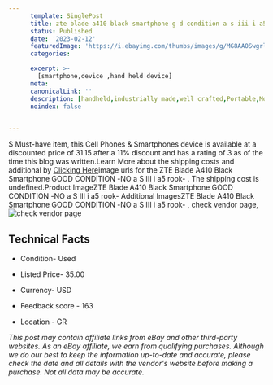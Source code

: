```yaml
---
      template: SinglePost
      title: zte blade a410 black smartphone g d condition a s iii i a5 rook 
      status: Published
      date: '2023-02-12'
      featuredImage: 'https://i.ebayimg.com/thumbs/images/g/MG8AAOSwgrlgM-Ar/s-l225.jpg'
      categories: 

      excerpt: >-
        [smartphone,device ,hand held device]
      meta:
      canonicalLink: ''
      description: [handheld,industrially made,well crafted,Portable,Mobile,Compact,Convenient,Lightweight,Maneuverable,Man-portable,Miniature,Carriable,Hand-held,Light,Holdable,Transportable,Mobile device,Pocket-sized,On-the-go,Wireless,Cordless,Compact size,Convenient size, smartphone,device ,hand held device]
      noindex: false

        
---
```

$
    Must-have item, this Cell Phones & Smartphones device is available at a discounted price of 31.15 after a 11% discount and has a rating of 3 as of the time this blog was written.Learn More about the shipping costs and additional by [Clicking Here](https://www.ebay.com/itm/255933993174?hash=item3b96dad0d6%3Ag%3AMG8AAOSwgrlgM-Ar&mkevt=1&mkcid=1&mkrid=711-53200-19255-0&campid=%253CePNCampaignId%253E&customid=%253CreferenceId%253E&toolid=10049)image urls for the ZTE Blade A410 Black Smartphone GΟΟD CONDITION -ΝΟ  a S III i a5 rook-  . The shipping cost is undefined.Product ImageZTE Blade A410 Black Smartphone GΟΟD CONDITION -ΝΟ  a S III i a5 rook-  Additional ImagesZTE Blade A410 Black Smartphone GΟΟD CONDITION -ΝΟ  a S III i a5 rook-  , check vendor page, ![check vendor page](https://origin-galleryplus.ebayimg.com/ws/web/255933993174_2_0_1/225x225.jpg,https://origin-galleryplus.ebayimg.com/ws/web/255933993174_3_0_1/225x225.jpg,https://origin-galleryplus.ebayimg.com/ws/web/255933993174_4_0_1/225x225.jpg,https://origin-galleryplus.ebayimg.com/ws/web/255933993174_5_0_1/225x225.jpg,https://origin-galleryplus.ebayimg.com/ws/web/255933993174_6_0_1/225x225.jpg,https://origin-galleryplus.ebayimg.com/ws/web/255933993174_7_0_1/225x225.jpg,https://origin-galleryplus.ebayimg.com/ws/web/255933993174_8_0_1/225x225.jpg,https://origin-galleryplus.ebayimg.com/ws/web/255933993174_9_0_1/225x225.jpg,https://origin-galleryplus.ebayimg.com/ws/web/255933993174_10_0_1/225x225.jpg,https://origin-galleryplus.ebayimg.com/ws/web/255933993174_11_0_1/225x225.jpg,https://origin-galleryplus.ebayimg.com/ws/web/255933993174_12_0_1/225x225.jpg)
    
    

 ## Technical Facts 



     
      

 - Condition- Used 


      

 - Listed Price- 35.00 


      

 - Currency- USD 


      

 - Feedback score - 163 


      

 - Location - GR 


      
      

 *_This post may contain affiliate links from eBay and other third-party websites. As an eBay affiliate, we earn from qualifying purchases. Although we do our best to keep the information up-to-date and accurate, please check the date and all details with the vendor's website before making a purchase. Not all data may be accurate._*



    
    
    
    
    